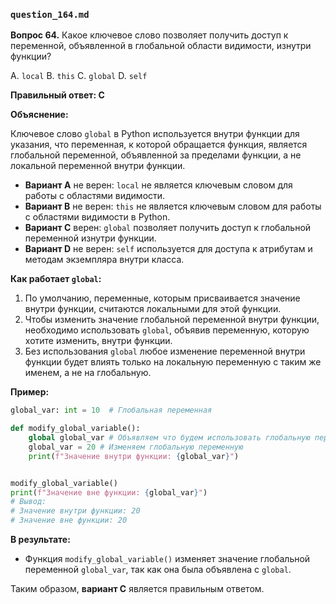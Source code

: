 ### `question_164.md`

**Вопрос 64.** Какое ключевое слово позволяет получить доступ к переменной, объявленной в глобальной области видимости, изнутри функции?

A. `local`
B. `this`
C. `global`
D. `self`

**Правильный ответ: C**

**Объяснение:**

Ключевое слово `global` в Python используется внутри функции для указания, что переменная, к которой обращается функция, является глобальной переменной, объявленной за пределами функции, а не локальной переменной внутри функции.

*   **Вариант A** не верен: `local` не является ключевым словом для работы с областями видимости.
*   **Вариант B** не верен: `this` не является ключевым словом для работы с областями видимости в Python.
*   **Вариант C** верен: `global` позволяет получить доступ к глобальной переменной изнутри функции.
*   **Вариант D** не верен:  `self` используется для доступа к атрибутам и методам экземпляра внутри класса.

**Как работает `global`:**

1.  По умолчанию, переменные, которым присваивается значение внутри функции, считаются локальными для этой функции.
2.  Чтобы изменить значение глобальной переменной внутри функции, необходимо использовать `global`, объявив переменную, которую хотите изменить, внутри функции.
3.  Без использования `global` любое изменение переменной внутри функции будет влиять только на локальную переменную с таким же именем, а не на глобальную.

**Пример:**

```python
global_var: int = 10  # Глобальная переменная

def modify_global_variable():
    global global_var # Объявляем что будем использовать глобальную переменную
    global_var = 20 # Изменяем глобальную переменную
    print(f"Значение внутри функции: {global_var}")


modify_global_variable()
print(f"Значение вне функции: {global_var}")
# Вывод:
# Значение внутри функции: 20
# Значение вне функции: 20
```

**В результате:**
*   Функция `modify_global_variable()` изменяет значение глобальной переменной `global_var`, так как она была объявлена с `global`.

Таким образом, **вариант C** является правильным ответом.
